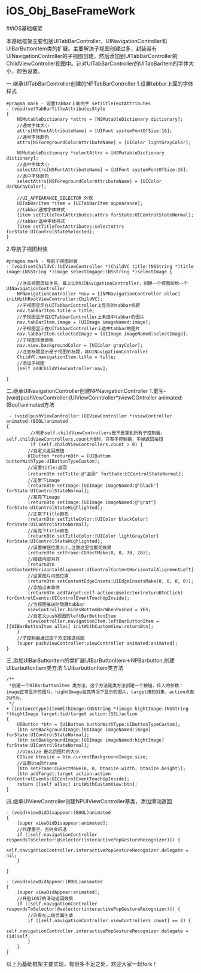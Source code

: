 # iOS_Obj_BaseFrameWork
##iOS基础框架



本基础框架主要包括UITabBarController，UINavigationController和UIBarButtonItem类的扩展。主要解决子视图创建过多，封装带有UINavigationController的子视图创建，然后添加到UITabBarController的ChildViewController视图中。针对UITabBarController的UITabBarItem的字体大小，颜色设置。

一.继承UITabBarController创建的NPTabBarController
1.设置tabbar上面的字体样式

    #pragma mark - 设置tabbar上面的字 setTitleTextAttributes
    - (void)setTabBarTitleAttributesStyle
    {
        NSMutableDictionary *attrs = [NSMutableDictionary dictionary];
        //通常字体大小
        attrs[NSFontAttributeName] = [UIFont systemFontOfSize:16];
        //通常字体颜色
        attrs[NSForegroundColorAttributeName] = [UIColor lightGrayColor];
    
        NSMutableDictionary *selectAttrs = [NSMutableDictionary dictionary];
        //选中字体大小
        selectAttrs[NSFontAttributeName] = [UIFont systemFontOfSize:16];
        //选中字体颜色
        selectAttrs[NSForegroundColorAttributeName] = [UIColor darkGrayColor];

        //UI_APPEARANCE_SELECTOR 外观
        UITabBarItem *item = [UITabBarItem appearance];
        //tabbar通常字体样式
        [item setTitleTextAttributes:attrs forState:UIControlStateNormal];
        //tabbar选中字体样式
        [item setTitleTextAttributes:selectAttrs forState:UIControlStateSelected];
    }

2.导航子视图封装

    #pragma mark - 导航子视图封装
    - (void)setChildVC:(UIViewController *)ChildVC title:(NSString *)title image:(NSString *)image selectImgage:(NSString *)selectImage {

        //注意视图层级关系，最上边时UINavigationController，创建一个视图即给一个UINavigationController
        NPNavigationController *nav = [[NPNavigationController alloc] initWithRootViewController:ChildVC];
        //子视图显示在UITabbarController上显示的tabbar标题
        nav.tabBarItem.title = title;
        //子视图显示在UITabbarController上未选中tabbar的图片
        nav.tabBarItem.image = [UIImage imageNamed:image];
        //子视图显示在UITabbarController上选中tabbar的图片
        nav.tabBarItem.selectedImage = [UIImage imageNamed:selectImage];
        //子视图背景颜色
        nav.view.backgroundColor = [UIColor grayColor];
        //注意标题显示是子视图的标题，非UINavigationController
        ChildVC.navigationItem.title = title;
        //添加子视图
        [self addChildViewController:nav];

    }

二.继承UINavigationController创建NPNavigationController
1.重写-(void)pushVewController:(UIViewConntroller*)viewCOntroller animated:(Bool)animated方法

     - (void)pushViewController:(UIViewController *)viewController animated:(BOOL)animated
    {
             //判断self.childViewControllers是不是拿到所有子控制器，self.childViewControllers.count为0时，只有子控制器，干掉返回按钮
             if (self.childViewControllers.count > 0) {
            //自定义返回按钮
            UIButton *returnBtn = [UIButton buttonWithType:UIButtonTypeCustom];
            //设置title:返回
            [returnBtn setTitle:@"返回" forState:UIControlStateNormal];
            //正常下image
            [returnBtn setImage:[UIImage imageNamed:@"black"] forState:UIControlStateNormal];
            //高亮下image
            [returnBtn setImage:[UIImage imageNamed:@"grat"] forState:UIControlStateHighlighted];
            //正常下title颜色
            [returnBtn setTitleColor:[UIColor blackColor] forState:UIControlStateNormal];
            //高亮下title颜色
            [returnBtn setTitleColor:[UIColor lightGrayColor] forState:UIControlStateHighlighted];
            //设置按钮位置大小,注意这里位置无效果
            [returnBtn setFrame:CGRectMake(0, 0, 70, 20)];
            //按钮内部对齐
            [returnBtn setContentHorizontalAlignment:UIControlContentHorizontalAlignmentLeft];
            //设置图片内部位置
            [returnBtn setContentEdgeInsets:UIEdgeInsetsMake(0, 0, 0, 0)];
            //添加点击事件
            [returnBtn addTarget:self action:@selector(returnBtnClick) forControlEvents:UIControlEventTouchUpInside];
            //当视图推送时隐藏tabbar
            viewController.hidesBottomBarWhenPushed = YES;
            //自定义push视图的leftBarButtonItem
            viewController.navigationItem.leftBarButtonItem = [[UIBarButtonItem alloc] initWithCustomView:returnBtn];
        }
        //子控制器通过这个方法推送视图
        [super pushViewController:viewController animated:animated];
    }

三.添加UIBarButtonItem的类扩展UIBarButtonItem＋NPBarbutton,创建UIbarbuttonItem类方法
1.UIbarbuttonItem类方法

    /**
     *创建一个UIBarbuttonItem 类方法，这个方法是类方法创建一个按钮，传入的参数：image正常显示的图片，hightImage高亮情况下显示的图片，target用的对象，action点击的行为。
     */
    + (instancetype)itemWithImage:(NSString *)image hightImage:(NSString *)hightImage target:(id)target action:(SEL)action
    {
        UIButton *btn = [UIButton buttonWithType:UIButtonTypeCustom];
        [btn setBackgroundImage:[UIImage imageNamed:image] forState:UIControlStateNormal];
        [btn setBackgroundImage:[UIImage imageNamed:hightImage] forState:UIControlStateNormal];
        //btnsize 是北京图片的大小
        CGSize btnsize = btn.currentBackgroundImage.size;
        //设置btn的frame
        [btn setFrame:CGRectMake(0, 0, btnsize.width, btnsize.height)];
        [btn addTarget:target action:action forControlEvents:UIControlEventTouchUpInside];
        return [[self alloc] initWithCustomView:btn];
    }

四.继承UIViewController创建NPUIViewController基类，添加滑动返回

    - (void)viewDidDisappear:(BOOL)animated
    {
        [super viewDidDisappear:animated];
        //代理置空，否则会闪退
        if ([self.navigationController       respondsToSelector:@selector(interactivePopGestureRecognizer)]) {
            self.navigationController.interactivePopGestureRecognizer.delegate = nil;
        }
        
    }

    - (void)viewDidAppear:(BOOL)animated
    {
        [super viewDidAppear:animated];
        //开启iOS7的滑动返回效果
        if ([self.navigationController   respondsToSelector:@selector(interactivePopGestureRecognizer)]) {
            //只有在二级页面生效
            if ([self.navigationController.viewControllers count] == 2) {
                self.navigationController.interactivePopGestureRecognizer.delegate = (id)self;
            }
        }
    }
    

以上为基础框架主要实现，有很多不足之处，欢迎大家一起fork！



